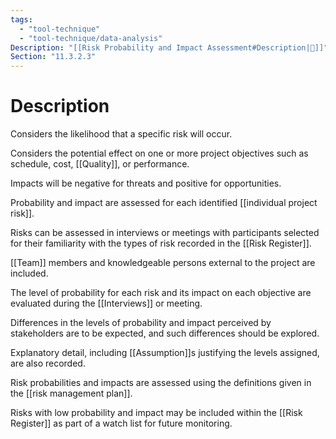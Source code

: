 ```yaml
---
tags:
  - "tool-technique"
  - "tool-technique/data-analysis"
Description: "[[Risk Probability and Impact Assessment#Description|📝]]"
Section: "11.3.2.3"
---
```

# Description
Considers the likelihood that a specific risk will occur.

Considers the potential effect on one or more project objectives such as schedule, cost, [[Quality]], or performance.

Impacts will be negative for threats and positive for opportunities.

Probability and impact are assessed for each identified [[individual project risk]].

Risks can be assessed in interviews or meetings with participants selected for their familiarity with the types of risk recorded in the [[Risk Register]].

[[Team]] members and knowledgeable persons external to the project are included.

The level of probability for each risk and its impact on each objective are evaluated during the [[Interviews]] or meeting.

Differences in the levels of probability and impact perceived by stakeholders are to be expected, and such differences should be explored.

Explanatory detail, including [[Assumption]]s justifying the levels assigned, are also recorded.

Risk probabilities and impacts are assessed using the definitions given in the [[risk management plan]].

Risks with low probability and impact may be included within the [[Risk Register]] as part of a watch list for future monitoring.
